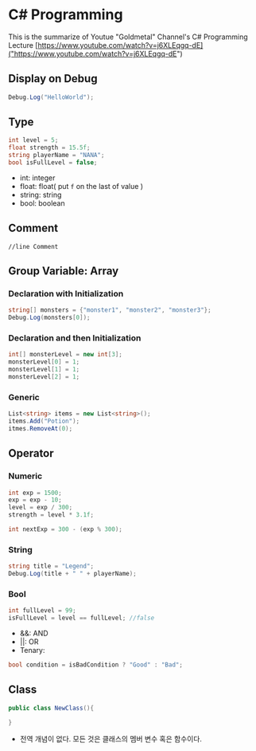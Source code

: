 # C# Programming
This is the summarize of Youtue "Goldmetal" Channel's C# Programming Lecture
[https://www.youtube.com/watch?v=j6XLEqgq-dE]("https://www.youtube.com/watch?v=j6XLEqgq-dE")

## Display on Debug
```C#
Debug.Log("HelloWorld");
```

## Type

```C#
int level = 5;
float strength = 15.5f;
string playerName = "NANA";
bool isFullLevel = false;
```

- int: integer
- float: float( put `f` on the last of value )
- string: string
- bool: boolean

## Comment
`//line Comment`

## Group Variable: Array

### Declaration with Initialization

```C#
string[] monsters = {"monster1", "monster2", "monster3"};
Debug.Log(monsters[0]);
```

### Declaration and then Initialization

```C#
int[] monsterLevel = new int[3];
monsterLevel[0] = 1;
monsterLevel[1] = 1;
monsterLevel[2] = 1;
```

### Generic

```C#
List<string> items = new List<string>();
items.Add("Potion");
itmes.RemoveAt(0);
```

## Operator

### Numeric
```C#
int exp = 1500;
exp = exp - 10; 
level = exp / 300; 
strength = level * 3.1f;

int nextExp = 300 - (exp % 300);
```

### String
```C#
string title = "Legend";
Debug.Log(title + " " + playerName);
```

### Bool
```C#
int fullLevel = 99;
isFullLevel = level == fullLevel; //false
```
- &&: AND
- ||: OR
- Tenary:
```C#
bool condition = isBadCondition ? "Good" : "Bad";
```

## Class
```C#
public class NewClass(){

}
```
- 전역 개념이 없다. 모든 것은 클래스의 멤버 변수 혹은 함수이다.
